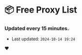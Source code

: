 # :package: Free Proxy List
### Updated every 15 minutes.

- Last updated: `2024-10-14 19:24`

:heart:
